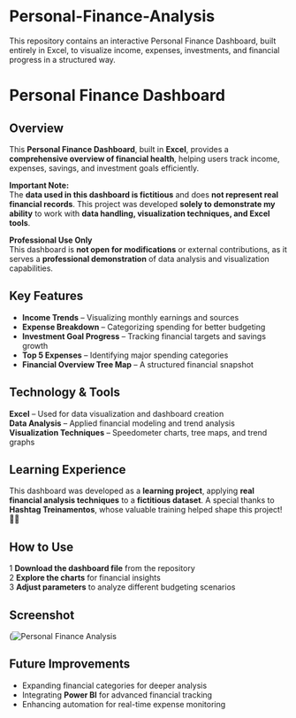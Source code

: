 # Personal-Finance-Analysis
This repository contains an interactive Personal Finance Dashboard, built entirely in Excel, to visualize income, expenses, investments, and financial progress in a structured way.

# Personal Finance Dashboard  

## Overview  
This **Personal Finance Dashboard**, built in **Excel**, provides a **comprehensive overview of financial health**, helping users track income, expenses, savings, and investment goals efficiently.  

 **Important Note:**  
The **data used in this dashboard is fictitious** and does **not represent real financial records**. This project was developed **solely to demonstrate my ability** to work with **data handling, visualization techniques, and Excel tools**.  

 **Professional Use Only**  
This dashboard is **not open for modifications** or external contributions, as it serves a **professional demonstration** of data analysis and visualization capabilities.  

## Key Features  
- **Income Trends** – Visualizing monthly earnings and sources  
- **Expense Breakdown** – Categorizing spending for better budgeting  
- **Investment Goal Progress** – Tracking financial targets and savings growth  
- **Top 5 Expenses** – Identifying major spending categories  
- **Financial Overview Tree Map** – A structured financial snapshot  

## Technology & Tools  
 **Excel** – Used for data visualization and dashboard creation  
 **Data Analysis** – Applied financial modeling and trend analysis  
 **Visualization Techniques** – Speedometer charts, tree maps, and trend graphs  

## Learning Experience  
This dashboard was developed as a **learning project**, applying **real financial analysis techniques** to a **fictitious dataset**. A special thanks to **Hashtag Treinamentos**, whose valuable training helped shape this project! 🙌🔥  

## How to Use  
1️ **Download the dashboard file** from the repository  
2️ **Explore the charts** for financial insights  
3️ **Adjust parameters** to analyze different budgeting scenarios  

## Screenshot  
(![Personal Finance Analysis](https://github.com/user-attachments/assets/d94f9ec2-9ac8-4318-bd8a-088f6ea34a97)

 

## Future Improvements  
- Expanding financial categories for deeper analysis  
- Integrating **Power BI** for advanced financial tracking  
- Enhancing automation for real-time expense monitoring  

